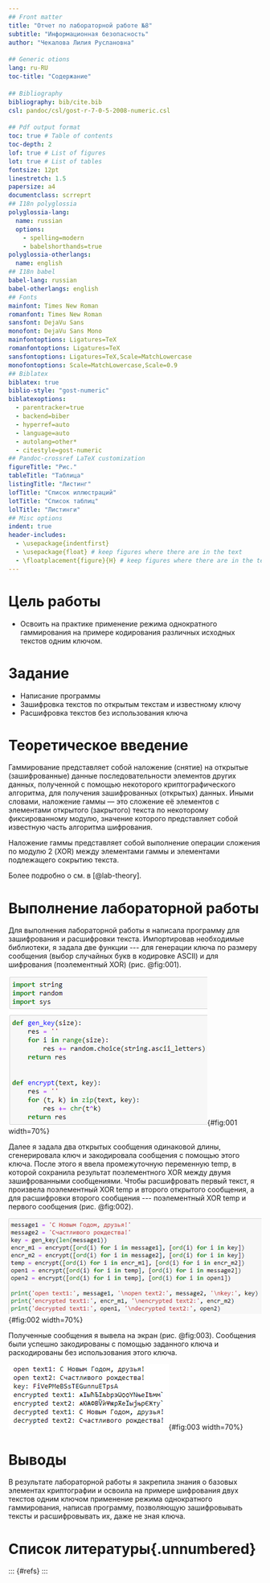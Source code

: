 ```yaml
---
## Front matter
title: "Отчет по лабораторной работе №8"
subtitle: "Информационная безопасность"
author: "Чекалова Лилия Руслановна"

## Generic otions
lang: ru-RU
toc-title: "Содержание"

## Bibliography
bibliography: bib/cite.bib
csl: pandoc/csl/gost-r-7-0-5-2008-numeric.csl

## Pdf output format
toc: true # Table of contents
toc-depth: 2
lof: true # List of figures
lot: true # List of tables
fontsize: 12pt
linestretch: 1.5
papersize: a4
documentclass: scrreprt
## I18n polyglossia
polyglossia-lang:
  name: russian
  options:
	- spelling=modern
	- babelshorthands=true
polyglossia-otherlangs:
  name: english
## I18n babel
babel-lang: russian
babel-otherlangs: english
## Fonts
mainfont: Times New Roman
romanfont: Times New Roman
sansfont: DejaVu Sans
monofont: DejaVu Sans Mono
mainfontoptions: Ligatures=TeX
romanfontoptions: Ligatures=TeX
sansfontoptions: Ligatures=TeX,Scale=MatchLowercase
monofontoptions: Scale=MatchLowercase,Scale=0.9
## Biblatex
biblatex: true
biblio-style: "gost-numeric"
biblatexoptions:
  - parentracker=true
  - backend=biber
  - hyperref=auto
  - language=auto
  - autolang=other*
  - citestyle=gost-numeric
## Pandoc-crossref LaTeX customization
figureTitle: "Рис."
tableTitle: "Таблица"
listingTitle: "Листинг"
lofTitle: "Список иллюстраций"
lotTitle: "Список таблиц"
lolTitle: "Листинги"
## Misc options
indent: true
header-includes:
  - \usepackage{indentfirst}
  - \usepackage{float} # keep figures where there are in the text
  - \floatplacement{figure}{H} # keep figures where there are in the text
---
```


# Цель работы

- Освоить на практике применение режима однократного гаммирования на примере кодирования различных исходных текстов одним ключом.

# Задание

- Написание программы
- Зашифровка текстов по открытым текстам и известному ключу
- Расшифровка текстов без использования ключа

# Теоретическое введение

Гаммирование представляет собой наложение (снятие) на открытые (зашифрованные) данные последовательности элементов других данных, полученной с помощью некоторого криптографического алгоритма, для получения зашифрованных (открытых) данных. Иными словами, наложение гаммы — это сложение её элементов с элементами открытого (закрытого) текста по некоторому фиксированному модулю, значение которого представляет собой известную часть алгоритма шифрования.

Наложение гаммы представляет собой выполнение операции сложения по модулю 2 (XOR) между элементами гаммы и элементами подлежащего сокрытию текста.

Более подробно о см. в [@lab-theory].

# Выполнение лабораторной работы

Для выполнения лабораторной работы я написала программу для зашифрования и расшифровки текста. Импортировав необходимые библиотеки, я задала две функции --- для генерации ключа по размеру сообщения (выбор случайных букв в кодировке ASCII) и для шифрования (поэлементный XOR) (рис. @fig:001).

![Программа, 1](image/1.png){#fig:001 width=70%}

Далее я задала два открытых сообщения одинаковой длины, сгенерировала ключ и закодировала сообщения с помощью этого ключа. После этого я ввела промежуточную переменную temp, в которой сохранила результат поэлементного XOR между двумя зашифрованными сообщениями. Чтобы расшифровать первый текст, я произвела поэлементный XOR temp и второго открытого сообщения, а для расшифровки второго сообщения --- поэлементный XOR temp и первого сообщения (рис. @fig:002).

![Программа, 2](image/2.png){#fig:002 width=70%}

Полученные сообщения я вывела на экран (рис. @fig:003). Сообщения были успешно закодированы с помощью заданного ключа и раскодированы без использования этого ключа.

![Результат запуска программы](image/3.png){#fig:003 width=70%}

# Выводы

В результате лабораторной работы я закрепила знания о базовых элементах криптографии и освоила на примере шифрования двух текстов одним ключом применение режима однократного гаммирования, написав программу, позволяющую зашифровывать тексты и расшифровывать их, даже не зная ключа.

# Список литературы{.unnumbered}

::: {#refs}
:::
